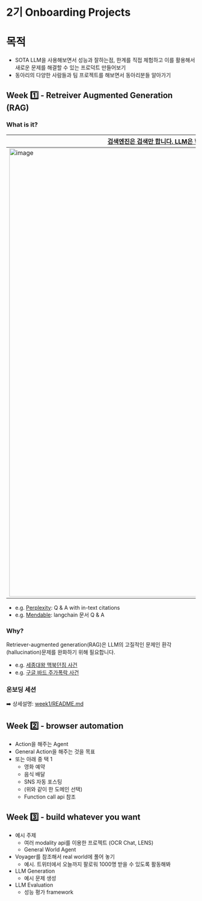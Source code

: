 # 2기 Onboarding Projects

# 목적
- SOTA LLM을 사용해보면서 성능과 잘하는점, 한계를 직접 체험하고 이를 활용해서 새로운 문제를 해결할 수 있는 프로덕트 만들어보기
- 동아리의 다양한 사람들과 팀 프로젝트를 해보면서 동아리분들 알아가기

## Week 1️⃣ - Retreiver Augmented Generation (RAG)

### What is it? 

[검색엔진은 검색만 합니다. LLM은 학습된 기억에만 의존합니다. RAG는 검색으로 기억을 증강합니다.](https://youtu.be/bZQun8Y4L2A](https://youtu.be/bZQun8Y4L2A?t=2002))| 
--- | 
<img width="1190" alt="image" src="https://github.com/AttentionX/season2-onboarding-projects/assets/56193069/a9e05e82-b951-4b80-86df-2623918d02f1"> |

- e.g. [Perplexity](https://www.perplexity.ai): Q & A with in-text citations
- e.g. [Mendable](https://python.langchain.com/docs/get_started/introduction.html): langchain 문서 Q & A

### Why? 

Retriever-augmented generation(RAG)은 LLM의 고질적인 문제인 환각(hallucination)문제를 완화하기 위해 필요합니다.

- e.g. [세종대왕 맥북던짐 사건](https://www.chosun.com/national/weekend/2023/03/04/HR457QM36JFTXDUVAMMNG23MHQ/)
- e.g. [구글 바드 주가폭락 사건](https://zdnet.co.kr/view/?no=20230209061625)
 

### 온보딩 세션

➡️ 상세설명: [week1/README.md](https://github.com/AttentionX/season-2-onboarding-projects/blob/main/week1/README.md)

    
## Week 2️⃣ - browser automation
- Action을 해주는 Agent
- General Action을 해주는 것을 목표
- 또는 아래 중 택 1
  - 영화 예약
  - 음식 배달
  - SNS 자동 포스팅 
  - (위와 같이 한 도메인 선택)
  - Function call api 참조

     

## Week 3️⃣ - build whatever you want
- 예시 주제
  - 여러 modality api를 이용한 프로젝트 (OCR Chat, LENS)
  - General World Agent
- Voyager를 참조해서 real world에 풀어 놓기
  - 예시. 트위터에서 오늘까지 팔로워 1000명 받을 수 있도록 활동해봐
- LLM Generation
  - 예시 문제 생성
- LLM Evaluation
  - 성능 평가 framework


